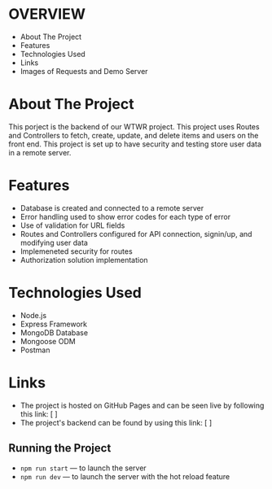 # OVERVIEW

- About The Project
- Features
- Technologies Used
- Links
- Images of Requests and Demo Server

# About The Project

This porject is the backend of our WTWR project. This project uses Routes and Controllers to fetch, create, update, and delete items and users on the front end. This project is set up to have security and testing store user data in a remote server.

# Features

- Database is created and connected to a remote server
- Error handling used to show error codes for each type of error
- Use of validation for URL fields
- Routes and Controllers configured for API connection, signin/up, and modifying user data
- Implemeneted security for routes
- Authorization solution implementation

# Technologies Used

- Node.js
- Express Framework
- MongoDB Database
- Mongoose ODM
- Postman

# Links

- The project is hosted on GitHub Pages and can be seen live by following this link: [ ]
- The project's backend can be found by using this link: [ ]

## Running the Project

- `npm run start` — to launch the server
- `npm run dev` — to launch the server with the hot reload feature
